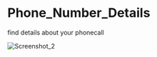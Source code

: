 # Phone_Number_Details
find details about your phonecall








![Screenshot_2](https://user-images.githubusercontent.com/44788865/126826338-ff0b7c60-a839-4715-91f8-3fb061d091a5.png)
